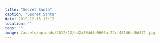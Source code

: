 ```yaml
---
title: "Secret Santa"
caption: "Secret Santa"
date: 2012-12-15 13:12
location: ""
tags: ""
image: /assets/uploads/2012/12/ad2a804d8e9666af22cf48146cd6d871.jpg
---
```

